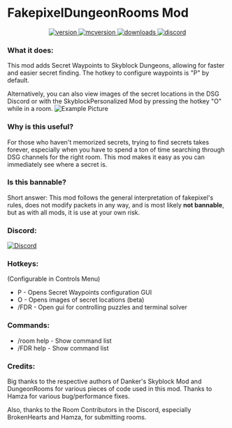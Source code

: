 # FakepixelDungeonRooms Mod

<p align="center">
  <a href="https://github.com/GinaFro/FakepixelDungeonRooms/releases/tag/2.1.0" target="_blank">
    <img alt="version" src="https://img.shields.io/github/v/release/GinaFro/FakepixelDungeonRooms?color=%239f00ff&style=for-the-badge" />
  </a>
  <a href="https://files.minecraftforge.net/net/minecraftforge/forge/index_1.8.9.html" target="_blank">
    <img alt="mcversion" src="https://img.shields.io/badge/MC%20Version-1.8.9-blue?color=%239f00ff&style=for-the-badge" />
  </a>
  <a href="https://github.com/GinaFro/FakepixelDungeonRooms/releases/tag/2.1.0" target="_blank">
    <img alt="downloads" src="https://img.shields.io/github/downloads/GinaFro/FakepixelDungeonRooms/total?color=%239f00ff&style=for-the-badge" />
  </a>
  <a href="https://discord.gg/GeQY6kwz7S" target="_blank">
    <img alt="discord" src="https://img.shields.io/discord/1059436679942897674?color=%239f00ff&label=Discord&style=for-the-badge" />
  </a>
</p>

### What it does:
This mod adds Secret Waypoints to Skyblock Dungeons, allowing for faster and easier secret finding. The hotkey to configure waypoints is "P" by default.

Alternatively, you can also view images of the secret locations in the DSG Discord or with the SkyblockPersonalized Mod by pressing the hotkey "O" while in a room.
![Example Picture](https://hypixel.net/attachments/2481105/)

### Why is this useful?
For those who haven't memorized secrets, trying to find secrets takes forever, especially when you have to spend a ton of time searching through DSG channels for the right room. This mod makes it easy as you can immediately see where a secret is.

### Is this bannable?
Short answer: This mod follows the general interpretation of fakepixel's rules, does not modify packets in any way, and is most likely **not bannable**, but as with all mods, it is use at your own risk.




### Discord:
[![Discord](https://img.shields.io/discord/1059436679942897674?color=%239f00ff&label=Discord&style=for-the-badge)](https://discord.gg/GeQY6kwz7S)


### Hotkeys:
(Configurable in Controls Menu)
 - P - Opens Secret Waypoints configuration GUI
 - O - Opens images of secret locations (beta)
 - /FDR - Open gui for controlling puzzles and terminal solver
 
### Commands:
 - /room help - Show command list
 - /FDR help - Show command list
 
### Credits:
Big thanks to the respective authors of Danker's Skyblock Mod and DungeonRooms for various pieces of code used in this mod.
Thanks to Hamza for various bug/performance fixes.

Also, thanks to the Room Contributors in the Discord, especially BrokenHearts and Hamza, for submitting rooms.
